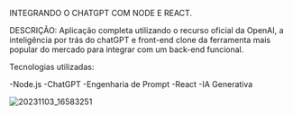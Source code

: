 INTEGRANDO O CHATGPT COM NODE E REACT.

DESCRIÇÃO:
Aplicação completa utilizando o recurso oficial da OpenAI, a inteligência por trás do chatGPT e front-end clone da ferramenta mais popular do mercado para integrar com um back-end funcional.

Tecnologias utilizadas:

-Node.js
-ChatGPT
-Engenharia de Prompt
-React
-IA Generativa

![20231103_16583251](https://github.com/celioalonso/Chatgpt-Node-React/assets/80286922/33b8d066-0f73-47cc-adfd-0dfc4497264d)

